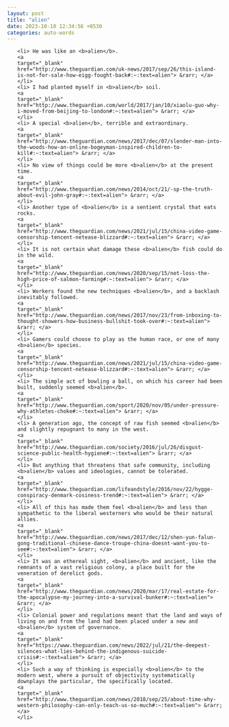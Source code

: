 ```yaml
---
layout: post
title: "alien"
date: 2023-10-10 12:34:56 +0530
categories: auto-words
---
```

<ol>

    <li> He was like an <b>alien</b>.
    <a 
    target="_blank" 
    href="http://www.theguardian.com/uk-news/2017/sep/26/this-island-is-not-for-sale-how-eigg-fought-back#:~:text=alien"> &rarr; </a>
    </li>
    <li> I had planted myself in <b>alien</b> soil.
    <a 
    target="_blank" 
    href="http://www.theguardian.com/world/2017/jan/10/xiaolu-guo-why-i-moved-from-beijing-to-london#:~:text=alien"> &rarr; </a>
    </li>
    <li> A special <b>alien</b>, terrible and extraordinary.
    <a 
    target="_blank" 
    href="http://www.theguardian.com/news/2017/dec/07/slender-man-into-the-woods-how-an-online-bogeyman-inspired-children-to-kill#:~:text=alien"> &rarr; </a>
    </li>
    <li> No view of things could be more <b>alien</b> at the present time.
    <a 
    target="_blank" 
    href="http://www.theguardian.com/news/2014/oct/21/-sp-the-truth-about-evil-john-gray#:~:text=alien"> &rarr; </a>
    </li>
    <li> Another type of <b>alien</b> is a sentient crystal that eats rocks.
    <a 
    target="_blank" 
    href="http://www.theguardian.com/news/2021/jul/15/china-video-game-censorship-tencent-netease-blizzard#:~:text=alien"> &rarr; </a>
    </li>
    <li> It is not certain what damage these <b>alien</b> fish could do in the wild.
    <a 
    target="_blank" 
    href="http://www.theguardian.com/news/2020/sep/15/net-loss-the-high-price-of-salmon-farming#:~:text=alien"> &rarr; </a>
    </li>
    <li> Workers found the new techniques <b>alien</b>, and a backlash inevitably followed.
    <a 
    target="_blank" 
    href="http://www.theguardian.com/news/2017/nov/23/from-inboxing-to-thought-showers-how-business-bullshit-took-over#:~:text=alien"> &rarr; </a>
    </li>
    <li> Gamers could choose to play as the human race, or one of many <b>alien</b> species.
    <a 
    target="_blank" 
    href="http://www.theguardian.com/news/2021/jul/15/china-video-game-censorship-tencent-netease-blizzard#:~:text=alien"> &rarr; </a>
    </li>
    <li> The simple act of bowling a ball, on which his career had been built, suddenly seemed <b>alien</b>.
    <a 
    target="_blank" 
    href="http://www.theguardian.com/sport/2020/nov/05/under-pressure-why-athletes-choke#:~:text=alien"> &rarr; </a>
    </li>
    <li> A generation ago, the concept of raw fish seemed <b>alien</b> and slightly repugnant to many in the west.
    <a 
    target="_blank" 
    href="http://www.theguardian.com/society/2016/jul/26/disgust-science-public-health-hygiene#:~:text=alien"> &rarr; </a>
    </li>
    <li> But anything that threatens that safe community, including <b>alien</b> values and ideologies, cannot be tolerated.
    <a 
    target="_blank" 
    href="http://www.theguardian.com/lifeandstyle/2016/nov/22/hygge-conspiracy-denmark-cosiness-trend#:~:text=alien"> &rarr; </a>
    </li>
    <li> All of this has made them feel <b>alien</b> and less than sympathetic to the liberal westerners who would be their natural allies.
    <a 
    target="_blank" 
    href="http://www.theguardian.com/news/2017/dec/12/shen-yun-falun-gong-traditional-chinese-dance-troupe-china-doesnt-want-you-to-see#:~:text=alien"> &rarr; </a>
    </li>
    <li> It was an ethereal sight, <b>alien</b> and ancient, like the remnants of a vast religious colony, a place built for the veneration of derelict gods.
    <a 
    target="_blank" 
    href="http://www.theguardian.com/news/2020/mar/17/real-estate-for-the-apocalypse-my-journey-into-a-survival-bunker#:~:text=alien"> &rarr; </a>
    </li>
    <li> Colonial power and regulations meant that the land and ways of living on and from the land had been placed under a new and <b>alien</b> system of governance.
    <a 
    target="_blank" 
    href="https://www.theguardian.com/news/2022/jul/21/the-deepest-silences-what-lies-behind-the-indigenous-suicide-crisis#:~:text=alien"> &rarr; </a>
    </li>
    <li> Such a way of thinking is especially <b>alien</b> to the modern west, where a pursuit of objectivity systematically downplays the particular, the specifically located.
    <a 
    target="_blank" 
    href="http://www.theguardian.com/news/2018/sep/25/about-time-why-western-philosophy-can-only-teach-us-so-much#:~:text=alien"> &rarr; </a>
    </li>